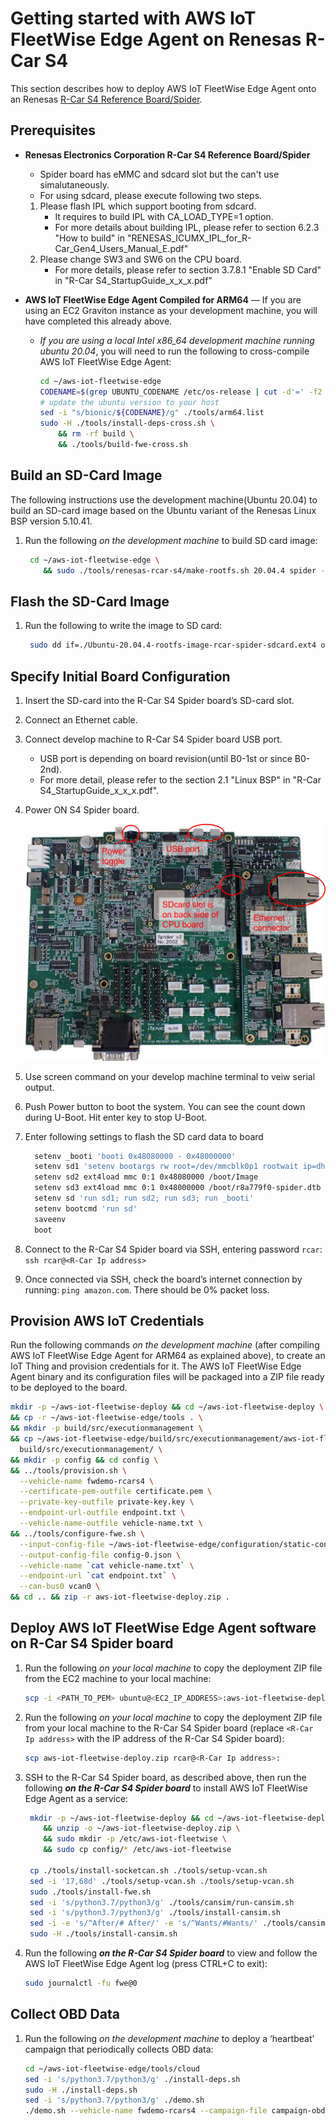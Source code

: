 # Getting started with AWS IoT FleetWise Edge Agent on Renesas R-Car S4

This section describes how to deploy AWS IoT FleetWise Edge Agent onto an Renesas [R-Car S4 Reference Board/Spider](https://www.renesas.com/jp/en/products/automotive-products/automotive-system-chips-socs/rtp8a779f0askb0sp2s-r-car-s4-reference-boardspider).

## Prerequisites

- **Renesas Electronics Corporation R-Car S4 Reference Board/Spider**
  - Spider board has eMMC and sdcard slot but the can't use simalutaneously.
  - For using sdcard, please execute following two steps.
   1. Please flash IPL which support booting from sdcard.
      - It requires to build IPL with CA_LOAD_TYPE=1 option.
      - For more details about building IPL, please refer to section 6.2.3 "How to build" in "RENESAS_ICUMX_IPL_for_R-Car_Gen4_Users_Manual_E.pdf"
   1. Please change SW3 and SW6 on the CPU board.
      - For more details, please refer to section 3.7.8.1 "Enable SD Card" in "R-Car S4_StartupGuide_x_x_x.pdf"
- **AWS IoT FleetWise Edge Agent Compiled for ARM64**
  — If you are using an EC2 Graviton instance as your development machine, you will have completed this already above.

  - _If you are using a local Intel x86_64 development machine running ubuntu 20.04_, you will need to run the following to cross-compile AWS IoT FleetWise Edge Agent:

    ```bash
    cd ~/aws-iot-fleetwise-edge
    CODENAME=$(grep UBUNTU_CODENAME /etc/os-release | cut -d'=' -f2 )
    # update the ubuntu version to your host
    sed -i "s/bionic/${CODENAME}/g" ./tools/arm64.list
    sudo -H ./tools/install-deps-cross.sh \
        && rm -rf build \
        && ./tools/build-fwe-cross.sh
    ```

## Build an SD-Card Image

The following instructions use the development machine(Ubuntu 20.04) to build an SD-card image based on the Ubuntu variant of the Renesas Linux BSP version 5.10.41.

1. Run the following _on the development machine_ to build SD card image:

   ```bash
    cd ~/aws-iot-fleetwise-edge \
       && sudo ./tools/renesas-rcar-s4/make-rootfs.sh 20.04.4 spider -sd
   ```

## Flash the SD-Card Image

1. Run the following to write the image to SD card:

   ```bash
    sudo dd if=./Ubuntu-20.04.4-rootfs-image-rcar-spider-sdcard.ext4 of=/dev/sdc bs=1M status=progress
   ```

## Specify Initial Board Configuration

1. Insert the SD-card into the R-Car S4 Spider board’s SD-card slot.
1. Connect an Ethernet cable.
1. Connect develop machine to R-Car S4 Spider board USB port.
   - USB port is depending on board revision(until B0-1st or since B0-2nd).
   - For more detail, please refer to the section 2.1 "Linux BSP" in "R-Car S4_StartupGuide_x_x_x.pdf".
1. Power ON S4 Spider board.

   ![](./images/rcar-s4-spider.png)

1. Use screen command on your develop machine terminal to veiw serial output.
1. Push Power button to boot the system. You can see the count down during U-Boot. Hit enter key to stop U-Boot.
1. Enter following settings to flash the SD card data to board

   ```bash
     setenv _booti 'booti 0x48080000 - 0x48000000'
     setenv sd1 'setenv bootargs rw root=/dev/mmcblk0p1 rootwait ip=dhcp maxcpus=1'
     setenv sd2 ext4load mmc 0:1 0x48080000 /boot/Image
     setenv sd3 ext4load mmc 0:1 0x48000000 /boot/r8a779f0-spider.dtb
     setenv sd 'run sd1; run sd2; run sd3; run _booti'
     setenv bootcmd 'run sd'
     saveenv
     boot
   ```

1. Connect to the R-Car S4 Spider board via SSH, entering password `rcar`:
   `ssh rcar@<R-Car Ip address>`
1. Once connected via SSH, check the board’s internet connection by running: `ping amazon.com`. There should be 0% packet loss.

## Provision AWS IoT Credentials

Run the following commands _on the development machine_ (after compiling AWS IoT FleetWise Edge Agent for ARM64 as explained above), to create an IoT Thing and provision credentials for it. The AWS IoT FleetWise Edge Agent binary and its configuration files will be packaged into a ZIP file ready to be deployed to the board.

```bash
mkdir -p ~/aws-iot-fleetwise-deploy && cd ~/aws-iot-fleetwise-deploy \
&& cp -r ~/aws-iot-fleetwise-edge/tools . \
&& mkdir -p build/src/executionmanagement \
&& cp ~/aws-iot-fleetwise-edge/build/src/executionmanagement/aws-iot-fleetwise-edge \
  build/src/executionmanagement/ \
&& mkdir -p config && cd config \
&& ../tools/provision.sh \
  --vehicle-name fwdemo-rcars4 \
  --certificate-pem-outfile certificate.pem \
  --private-key-outfile private-key.key \
  --endpoint-url-outfile endpoint.txt \
  --vehicle-name-outfile vehicle-name.txt \
&& ../tools/configure-fwe.sh \
  --input-config-file ~/aws-iot-fleetwise-edge/configuration/static-config.json \
  --output-config-file config-0.json \
  --vehicle-name `cat vehicle-name.txt` \
  --endpoint-url `cat endpoint.txt` \
  --can-bus0 vcan0 \
&& cd .. && zip -r aws-iot-fleetwise-deploy.zip .
```

## Deploy AWS IoT FleetWise Edge Agent software on R-Car S4 Spider board

1. Run the following _on your local machine_ to copy the deployment ZIP file from the EC2 machine to your local machine:

   ```bash
   scp -i <PATH_TO_PEM> ubuntu@<EC2_IP_ADDRESS>:aws-iot-fleetwise-deploy/aws-iot-fleetwise-deploy.zip .
   ```

1. Run the following _on your local machine_ to copy the deployment ZIP file from your local machine to the R-Car S4 Spider board (replace `<R-Car Ip address>` with the IP address of the R-Car S4 Spider board):

   ```bash
   scp aws-iot-fleetwise-deploy.zip rcar@<R-Car Ip address>:
   ```

1. SSH to the R-Car S4 Spider board, as described above, then run the following **_on the R-Car S4 Spider board_** to install AWS IoT FleetWise Edge Agent as a service:

   ```bash
    mkdir -p ~/aws-iot-fleetwise-deploy && cd ~/aws-iot-fleetwise-deploy \
       && unzip -o ~/aws-iot-fleetwise-deploy.zip \
       && sudo mkdir -p /etc/aws-iot-fleetwise \
       && sudo cp config/* /etc/aws-iot-fleetwise

    cp ./tools/install-socketcan.sh ./tools/setup-vcan.sh
    sed -i '17,68d' ./tools/setup-vcan.sh ./tools/setup-vcan.sh
    sudo ./tools/install-fwe.sh
    sed -i 's/python3.7/python3/g' ./tools/cansim/run-cansim.sh
    sed -i 's/python3.7/python3/g' ./tools/install-cansim.sh
    sed -i -e 's/^After/# After/' -e 's/^Wants/#Wants/' ./tools/cansim/cansim@.service
    sudo -H ./tools/install-cansim.sh
   ```

1. Run the following **_on the R-Car S4 Spider board_** to view and follow the AWS IoT FleetWise Edge Agent log (press CTRL+C to exit):

   ```bash
   sudo journalctl -fu fwe@0
   ```

## Collect OBD Data

1. Run the following _on the development machine_ to deploy a ‘heartbeat’ campaign that periodically collects OBD data:

   ```bash
   cd ~/aws-iot-fleetwise-edge/tools/cloud
   sed -i 's/python3.7/python3/g' ./install-deps.sh
   sudo -H ./install-deps.sh
   sed -i 's/python3.7/python3/g' ./demo.sh
   ./demo.sh --vehicle-name fwdemo-rcars4 --campaign-file campaign-obd-heartbeat.json
   ```

